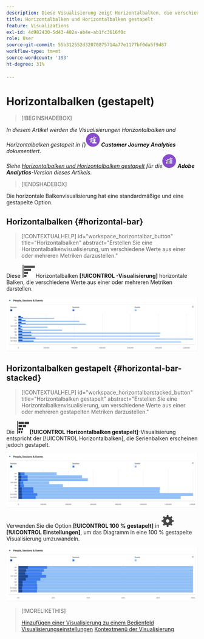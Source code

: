 ```yaml
---
description: Diese Visualisierung zeigt Horizontalbalken, die verschiedene Werte aus einer oder mehreren Metriken darstellen.
title: Horizontalbalken und Horizontalbalken gestapelt
feature: Visualizations
exl-id: 4d982430-5d43-482a-ab4e-ab1fc3616f0c
role: User
source-git-commit: 55b312552d32070875714a77e1177bf0da5f9d87
workflow-type: tm+mt
source-wordcount: '193'
ht-degree: 31%

---
```


# Horizontalbalken (gestapelt)

>[!BEGINSHADEBOX]

_In diesem Artikel werden die Visualisierungen Horizontalbalken und Horizontalbalken gestapelt in {_}![CustomerJourneyAnalytics](/help/assets/icons/CustomerJourneyAnalytics.svg) _**Customer Journey Analytics** dokumentiert._<br/>_Siehe [Horizontalbalken und Horizontalbalken gestapelt](https://experienceleague.adobe.com/en/docs/analytics/analyze/analysis-workspace/visualizations/horizontal-bar) für die_![AdobeAnalytics](/help/assets/icons/AdobeAnalytics.svg) _**Adobe Analytics**-Version dieses Artikels._

>[!ENDSHADEBOX]

Die horizontale Balkenvisualisierung hat eine standardmäßige und eine gestapelte Option.

## Horizontalbalken {#horizontal-bar}

<!-- markdownlint-disable MD034 -->

>[!CONTEXTUALHELP]
>id="workspace_horizontalbar_button"
>title="Horizontalbalken"
>abstract="Erstellen Sie eine Horizontalbalkenvisualisierung, um verschiedene Werte aus einer oder mehreren Metriken darzustellen."

<!-- markdownlint-enable MD034 -->


Diese ![GraphBarHorizontal](/help/assets/icons/GraphBarHorizontal.svg)Horizontalbalken **[!UICONTROL -Visualisierung]** horizontale Balken, die verschiedene Werte aus einer oder mehreren Metriken darstellen.

![Horizontaler Balken mit Metriken wie Seitenansichten, Seitengeschwindigkeit, Besuche, Einstiege und Ausstiege.](assets/horizontal-bar.png)

## Horizontalbalken gestapelt {#horizontal-bar-stacked}

<!-- markdownlint-disable MD034 -->

>[!CONTEXTUALHELP]
>id="workspace_horizontalbarstacked_button"
>title="Horizontalbalken gestapelt"
>abstract="Erstellen Sie eine Horizontalbalkenvisualisierung, um verschiedene Werte aus einer oder mehreren gestapelten Metriken darzustellen."

<!-- markdownlint-enable MD034 -->


Die ![GraphBarHorizontalStacked](/help/assets/icons/GraphBarHorizontalStacked.svg)**[!UICONTROL Horizontalbalken gestapelt]**-Visualisierung entspricht der [!UICONTROL Horizontalbalken], die Serienbalken erscheinen jedoch gestapelt.

![Ein gestapelter horizontaler Balken mit Seitenansichten, Besuchen, Einstiegen und Ausstiegen.](assets/horizontal-bar-stacked.png)

Verwenden Sie die Option **[!UICONTROL 100 % gestapelt]** in ![Einstellung](/help/assets/icons/Setting.svg) **[!UICONTROL Einstellungen]**, um das Diagramm in eine 100 % gestapelte Visualisierung umzuwandeln.

![Horizontalbalken gestapelt 100%](assets/horizontal-bar-stacked100.png)


>[!MORELIKETHIS]
>
>[Hinzufügen einer Visualisierung zu einem Bedienfeld](/help/analysis-workspace/visualizations/freeform-analysis-visualizations.md#add-visualizations-to-a-panel)
>[Visualisierungseinstellungen](/help/analysis-workspace/visualizations/freeform-analysis-visualizations.md#settings)
>[Kontextmenü der Visualisierung](/help/analysis-workspace/visualizations/freeform-analysis-visualizations.md#context-menu)
>

